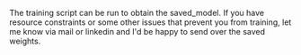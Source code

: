 The training script can be run to obtain the saved_model. If you have resource constraints or some other issues that prevent you from training, let me know via mail or linkedin and I'd be happy to send over the saved weights. 